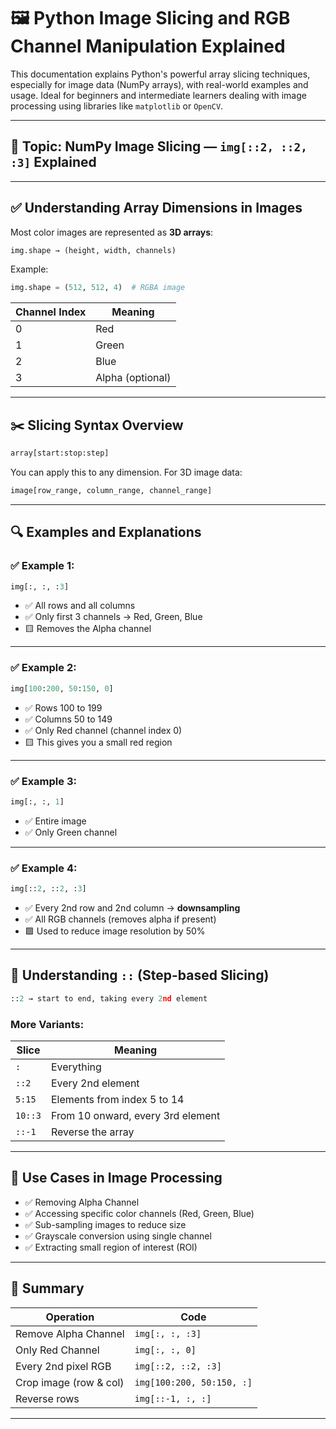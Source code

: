 # 🖼️ Python Image Slicing and RGB Channel Manipulation Explained

This documentation explains Python's powerful array slicing techniques, especially for image data (NumPy arrays), with real-world examples and usage. Ideal for beginners and intermediate learners dealing with image processing using libraries like `matplotlib` or `OpenCV`.

---

## 📌 Topic: NumPy Image Slicing — `img[::2, ::2, :3]` Explained

---

## ✅ Understanding Array Dimensions in Images

Most color images are represented as **3D arrays**:

```python
img.shape → (height, width, channels)
```

Example:

```python
img.shape = (512, 512, 4)  # RGBA image
```

| Channel Index | Meaning          |
| ------------- | ---------------- |
| 0             | Red              |
| 1             | Green            |
| 2             | Blue             |
| 3             | Alpha (optional) |

---

## ✂️ Slicing Syntax Overview

```python
array[start:stop:step]
```

You can apply this to any dimension. For 3D image data:

```python
image[row_range, column_range, channel_range]
```

---

## 🔍 Examples and Explanations

### ✅ Example 1:

```python
img[:, :, :3]
```

* ✅ All rows and all columns
* ✅ Only first 3 channels → Red, Green, Blue
* 🟨 Removes the Alpha channel

---

### ✅ Example 2:

```python
img[100:200, 50:150, 0]
```

* ✅ Rows 100 to 199
* ✅ Columns 50 to 149
* ✅ Only Red channel (channel index 0)
* 🟨 This gives you a small red region

---

### ✅ Example 3:

```python
img[:, :, 1]
```

* ✅ Entire image
* ✅ Only Green channel

---

### ✅ Example 4:

```python
img[::2, ::2, :3]
```

* ✅ Every 2nd row and 2nd column → **downsampling**
* ✅ All RGB channels (removes alpha if present)
* 🟩 Used to reduce image resolution by 50%

---

## 🧠 Understanding `::` (Step-based Slicing)

```python
::2 → start to end, taking every 2nd element
```

### More Variants:

| Slice   | Meaning                           |
| ------- | --------------------------------- |
| `:`     | Everything                        |
| `::2`   | Every 2nd element                 |
| `5:15`  | Elements from index 5 to 14       |
| `10::3` | From 10 onward, every 3rd element |
| `::-1`  | Reverse the array                 |

---

## 🚀 Use Cases in Image Processing

* ✅ Removing Alpha Channel
* ✅ Accessing specific color channels (Red, Green, Blue)
* ✅ Sub-sampling images to reduce size
* ✅ Grayscale conversion using single channel
* ✅ Extracting small region of interest (ROI)

---

## 🏁 Summary

| Operation              | Code                      |
| ---------------------- | ------------------------- |
| Remove Alpha Channel   | `img[:, :, :3]`           |
| Only Red Channel       | `img[:, :, 0]`            |
| Every 2nd pixel RGB    | `img[::2, ::2, :3]`       |
| Crop image (row & col) | `img[100:200, 50:150, :]` |
| Reverse rows           | `img[::-1, :, :]`         |

---

